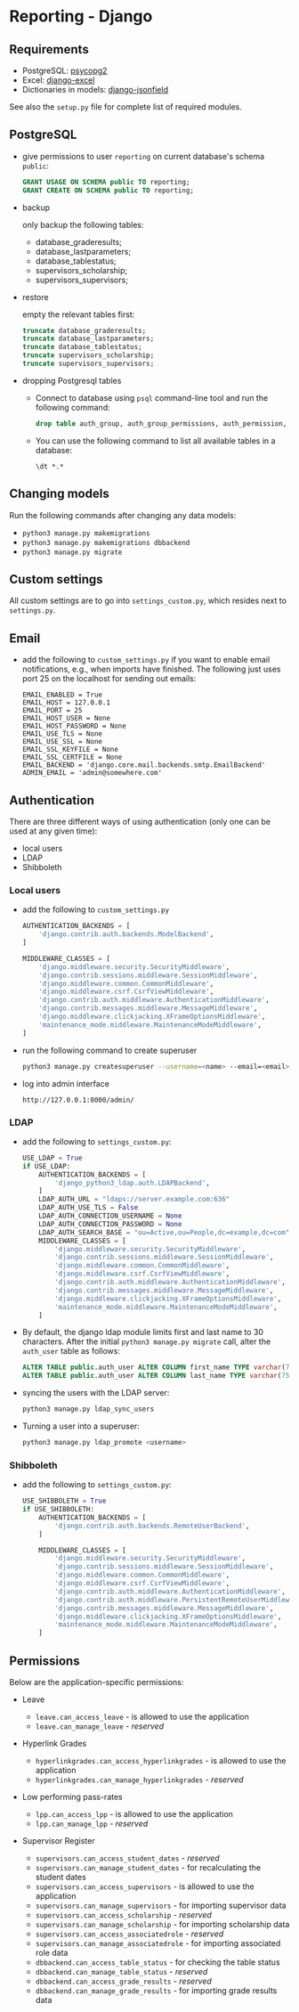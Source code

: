 # Reporting - Django

## Requirements

* PostgreSQL: [psycopg2](http://stackoverflow.com/questions/5394331/how-to-setup-postgresql-database-in-django/5421511#5421511)
* Excel: [django-excel](http://django-excel.readthedocs.io/en/latest/)
* Dictionaries in models: [django-jsonfield](https://github.com/bradjasper/django-jsonfield)

See also the `setup.py` file for complete list of required modules.


## PostgreSQL

* give permissions to user `reporting` on current database's schema `public`:

  ```sql
  GRANT USAGE ON SCHEMA public TO reporting;
  GRANT CREATE ON SCHEMA public TO reporting;
  ```

* backup

  only backup the following tables:

  * database_graderesults;
  * database_lastparameters;
  * database_tablestatus;
  * supervisors_scholarship;
  * supervisors_supervisors;

* restore

  empty the relevant tables first:

  ```sql
  truncate database_graderesults;
  truncate database_lastparameters;
  truncate database_tablestatus;
  truncate supervisors_scholarship;
  truncate supervisors_supervisors;
  ```

* dropping Postgresql tables

  * Connect to database using `psql` command-line tool and run the following command:

    ```sql
    drop table auth_group, auth_group_permissions, auth_permission, auth_user, auth_user_groups, auth_user_user_permissions, dbbackend_graderesults, dbbackend_lastparameters, dbbackend_tablestatus, django_admin_log, django_content_type, django_migrations, django_session, supervisors_scholarship, supervisors_studentdates, supervisors_supervisors cascade;
    ```

  * You can use the following command to list all available tables in a database:

    ```
    \dt *.*
    ```

## Changing models

Run the following commands after changing any data models:

* `python3 manage.py makemigrations`
* `python3 manage.py makemigrations dbbackend`
* `python3 manage.py migrate`


## Custom settings

All custom settings are to go into `settings_custom.py`, which resides next to
`settings.py`.


## Email

* add the following to `custom_settings.py` if you want to enable email 
  notifications, e.g., when imports have finished. The following just uses
  port 25 on the localhost for sending out emails: 

  ```
  EMAIL_ENABLED = True
  EMAIL_HOST = 127.0.0.1
  EMAIL_PORT = 25
  EMAIL_HOST_USER = None
  EMAIL_HOST_PASSWORD = None
  EMAIL_USE_TLS = None
  EMAIL_USE_SSL = None
  EMAIL_SSL_KEYFILE = None
  EMAIL_SSL_CERTFILE = None
  EMAIL_BACKEND = 'django.core.mail.backends.smtp.EmailBackend'
  ADMIN_EMAIL = 'admin@somewhere.com'
  ```

## Authentication

There are three different ways of using authentication (only one can be used 
at any given time):

* local users
* LDAP
* Shibboleth


### Local users

* add the following to `custom_settings.py`

  ```python
  AUTHENTICATION_BACKENDS = [
      'django.contrib.auth.backends.ModelBackend',
  ]

  MIDDLEWARE_CLASSES = [
      'django.middleware.security.SecurityMiddleware',
      'django.contrib.sessions.middleware.SessionMiddleware',
      'django.middleware.common.CommonMiddleware',
      'django.middleware.csrf.CsrfViewMiddleware',
      'django.contrib.auth.middleware.AuthenticationMiddleware',
      'django.contrib.messages.middleware.MessageMiddleware',
      'django.middleware.clickjacking.XFrameOptionsMiddleware',
      'maintenance_mode.middleware.MaintenanceModeMiddleware',
  ]  
  ```

* run the following command to create superuser

  ```bash
  python3 manage.py createsuperuser --username=<name> --email=<email>
  ```

* log into admin interface

  ```
  http://127.0.0.1:8000/admin/
  ```


### LDAP

* add the following to `settings_custom.py`:

  ```python
  USE_LDAP = True
  if USE_LDAP:
      AUTHENTICATION_BACKENDS = [
          'django_python3_ldap.auth.LDAPBackend',
      ]
      LDAP_AUTH_URL = "ldaps://server.example.com:636"
      LDAP_AUTH_USE_TLS = False
      LDAP_AUTH_CONNECTION_USERNAME = None
      LDAP_AUTH_CONNECTION_PASSWORD = None
      LDAP_AUTH_SEARCH_BASE = "ou=Active,ou=People,dc=example,dc=com"
      MIDDLEWARE_CLASSES = [
          'django.middleware.security.SecurityMiddleware',
          'django.contrib.sessions.middleware.SessionMiddleware',
          'django.middleware.common.CommonMiddleware',
          'django.middleware.csrf.CsrfViewMiddleware',
          'django.contrib.auth.middleware.AuthenticationMiddleware',
          'django.contrib.messages.middleware.MessageMiddleware',
          'django.middleware.clickjacking.XFrameOptionsMiddleware',
          'maintenance_mode.middleware.MaintenanceModeMiddleware',
      ]
  ```

* By default, the django ldap module limits first and last name to 30 characters.
  After the initial `python3 manage.py migrate` call, alter the `auth_user` table
  as follows:

  ```sql
  ALTER TABLE public.auth_user ALTER COLUMN first_name TYPE varchar(75);
  ALTER TABLE public.auth_user ALTER COLUMN last_name TYPE varchar(75);
  ```

* syncing the users with the LDAP server:

  ```bash
  python3 manage.py ldap_sync_users
  ```

* Turning a user into a superuser:

  ```bash
  python3 manage.py ldap_promote <username>
  ```


### Shibboleth

* add the following to `settings_custom.py`:

  ```python
  USE_SHIBBOLETH = True
  if USE_SHIBBOLETH:
      AUTHENTICATION_BACKENDS = [
          'django.contrib.auth.backends.RemoteUserBackend',
      ]

      MIDDLEWARE_CLASSES = [
          'django.middleware.security.SecurityMiddleware',
          'django.contrib.sessions.middleware.SessionMiddleware',
          'django.middleware.common.CommonMiddleware',
          'django.middleware.csrf.CsrfViewMiddleware',
          'django.contrib.auth.middleware.AuthenticationMiddleware',
          'django.contrib.auth.middleware.PersistentRemoteUserMiddleware',
          'django.contrib.messages.middleware.MessageMiddleware',
          'django.middleware.clickjacking.XFrameOptionsMiddleware',
          'maintenance_mode.middleware.MaintenanceModeMiddleware',
      ]

  ```

## Permissions

Below are the application-specific permissions:

* Leave

  * `leave.can_access_leave` - is allowed to use the application
  * `leave.can_manage_leave` - *reserved*

* Hyperlink Grades

  * `hyperlinkgrades.can_access_hyperlinkgrades` - is allowed to use the application
  * `hyperlinkgrades.can_manage_hyperlinkgrades` - *reserved*

* Low performing pass-rates

  * `lpp.can_access_lpp` - is allowed to use the application 
  * `lpp.can_manage_lpp` - *reserved*

* Supervisor Register

  * `supervisors.can_access_student_dates` - *reserved*
  * `supervisors.can_manage_student_dates` - for recalculating the student dates
  * `supervisors.can_access_supervisors` - is allowed to use the application
  * `supervisors.can_manage_supervisors` - for importing supervisor data
  * `supervisors.can_access_scholarship` - *reserved*
  * `supervisors.can_manage_scholarship` - for importing scholarship data
  * `supervisors.can_access_associatedrole` - *reserved*
  * `supervisors.can_manage_associatedrole` - for importing associated role data
  * `dbbackend.can_access_table_status` - for checking the table status
  * `dbbackend.can_manage_table_status` - *reserved*
  * `dbbackend.can_access_grade_results` - *reserved*
  * `dbbackend.can_manage_grade_results` - for importing grade results data
